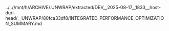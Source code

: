 ../..//mnt/h/ARCHIVE/.UNWRAP/extracted/DEV__2025-08-17__1833__host-duri-head/__UNWRAP/80fca33df8/INTEGRATED_PERFORMANCE_OPTIMIZATION_SUMMARY.md